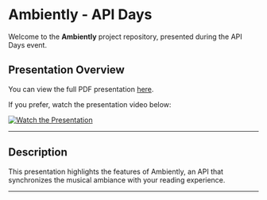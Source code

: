 # Ambiently - API Days

Welcome to the **Ambiently** project repository, presented during the API Days event.

## Presentation Overview

You can view the full PDF presentation [here](./assets/Ambiently%20-%20API%20Days.pdf).

If you prefer, watch the presentation video below:

[![Watch the Presentation](https://via.placeholder.com/800x450.png?text=Click+to+Play+Video)](./assets/Ambiently%20-%20API%20Days.mp4)

---

## Description

This presentation highlights the features of Ambiently, an API that synchronizes the musical ambiance with your reading experience.

---

